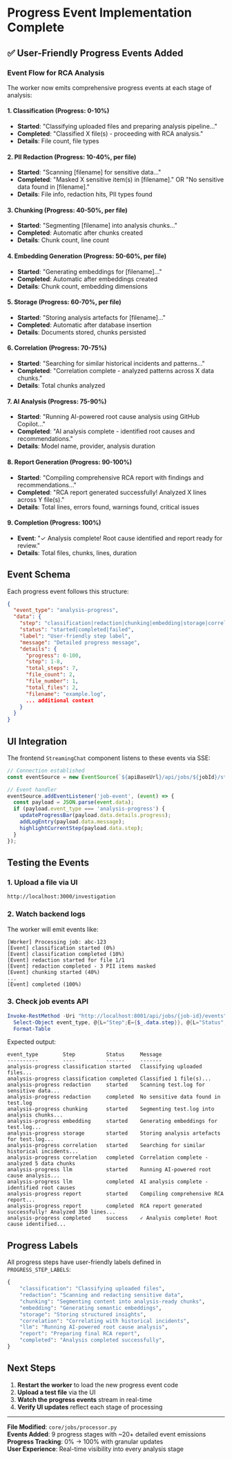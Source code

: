 # Progress Event Implementation Complete

## ✅ User-Friendly Progress Events Added

### Event Flow for RCA Analysis

The worker now emits comprehensive progress events at each stage of analysis:

#### 1. **Classification** (Progress: 0-10%)
- **Started**: "Classifying uploaded files and preparing analysis pipeline..."
- **Completed**: "Classified X file(s) - proceeding with RCA analysis."
- **Details**: File count, file types

#### 2. **PII Redaction** (Progress: 10-40%, per file)
- **Started**: "Scanning [filename] for sensitive data..."
- **Completed**: "Masked X sensitive item(s) in [filename]." OR "No sensitive data found in [filename]."
- **Details**: File info, redaction hits, PII types found

#### 3. **Chunking** (Progress: 40-50%, per file)
- **Started**: "Segmenting [filename] into analysis chunks..."
- **Completed**: Automatic after chunks created
- **Details**: Chunk count, line count

#### 4. **Embedding Generation** (Progress: 50-60%, per file)
- **Started**: "Generating embeddings for [filename]..."
- **Completed**: Automatic after embeddings created
- **Details**: Chunk count, embedding dimensions

#### 5. **Storage** (Progress: 60-70%, per file)
- **Started**: "Storing analysis artefacts for [filename]..."
- **Completed**: Automatic after database insertion
- **Details**: Documents stored, chunks persisted

#### 6. **Correlation** (Progress: 70-75%)
- **Started**: "Searching for similar historical incidents and patterns..."
- **Completed**: "Correlation complete - analyzed patterns across X data chunks."
- **Details**: Total chunks analyzed

#### 7. **AI Analysis** (Progress: 75-90%)
- **Started**: "Running AI-powered root cause analysis using GitHub Copilot..."
- **Completed**: "AI analysis complete - identified root causes and recommendations."
- **Details**: Model name, provider, analysis duration

#### 8. **Report Generation** (Progress: 90-100%)
- **Started**: "Compiling comprehensive RCA report with findings and recommendations..."
- **Completed**: "RCA report generated successfully! Analyzed X lines across Y file(s)."
- **Details**: Total lines, errors found, warnings found, critical issues

#### 9. **Completion** (Progress: 100%)
- **Event**: "✓ Analysis complete! Root cause identified and report ready for review."
- **Details**: Total files, chunks, lines, duration

## Event Schema

Each progress event follows this structure:

```json
{
  "event_type": "analysis-progress",
  "data": {
    "step": "classification|redaction|chunking|embedding|storage|correlation|llm|report|completed",
    "status": "started|completed|failed",
    "label": "User-friendly step label",
    "message": "Detailed progress message",
    "details": {
      "progress": 0-100,
      "step": 1-8,
      "total_steps": 7,
      "file_count": 2,
      "file_number": 1,
      "total_files": 2,
      "filename": "example.log",
      ... additional context
    }
  }
}
```

## UI Integration

The frontend `StreamingChat` component listens to these events via SSE:

```typescript
// Connection established
const eventSource = new EventSource(`${apiBaseUrl}/api/jobs/${jobId}/stream`);

// Event handler
eventSource.addEventListener('job-event', (event) => {
  const payload = JSON.parse(event.data);
  if (payload.event_type === 'analysis-progress') {
    updateProgressBar(payload.data.details.progress);
    addLogEntry(payload.data.message);
    highlightCurrentStep(payload.data.step);
  }
});
```

## Testing the Events

### 1. Upload a file via UI
```
http://localhost:3000/investigation
```

### 2. Watch backend logs
The worker will emit events like:
```
[Worker] Processing job: abc-123
[Event] classification started (0%)
[Event] classification completed (10%)
[Event] redaction started for file 1/1
[Event] redaction completed - 3 PII items masked
[Event] chunking started (40%)
...
[Event] completed (100%)
```

### 3. Check job events API
```powershell
Invoke-RestMethod -Uri "http://localhost:8001/api/jobs/{job-id}/events" | 
  Select-Object event_type, @{L="Step";E={$_.data.step}}, @{L="Status";E={$_.data.status}}, @{L="Message";E={$_.data.message}} | 
  Format-Table
```

Expected output:
```
event_type        Step          Status     Message
----------        ----          ------     -------
analysis-progress classification started   Classifying uploaded files...
analysis-progress classification completed Classified 1 file(s)...
analysis-progress redaction     started    Scanning test.log for sensitive data...
analysis-progress redaction     completed  No sensitive data found in test.log
analysis-progress chunking      started    Segmenting test.log into analysis chunks...
analysis-progress embedding     started    Generating embeddings for test.log...
analysis-progress storage       started    Storing analysis artefacts for test.log...
analysis-progress correlation   started    Searching for similar historical incidents...
analysis-progress correlation   completed  Correlation complete - analyzed 5 data chunks
analysis-progress llm           started    Running AI-powered root cause analysis...
analysis-progress llm           completed  AI analysis complete - identified root causes
analysis-progress report        started    Compiling comprehensive RCA report...
analysis-progress report        completed  RCA report generated successfully! Analyzed 350 lines...
analysis-progress completed     success    ✓ Analysis complete! Root cause identified...
```

## Progress Labels

All progress steps have user-friendly labels defined in `PROGRESS_STEP_LABELS`:

```python
{
    "classification": "Classifying uploaded files",
    "redaction": "Scanning and redacting sensitive data",
    "chunking": "Segmenting content into analysis-ready chunks",
    "embedding": "Generating semantic embeddings",
    "storage": "Storing structured insights",
    "correlation": "Correlating with historical incidents",
    "llm": "Running AI-powered root cause analysis",
    "report": "Preparing final RCA report",
    "completed": "Analysis completed successfully",
}
```

## Next Steps

1. **Restart the worker** to load the new progress event code
2. **Upload a test file** via the UI
3. **Watch the progress events** stream in real-time
4. **Verify UI updates** reflect each stage of processing

---

**File Modified**: `core/jobs/processor.py`  
**Events Added**: 9 progress stages with ~20+ detailed event emissions  
**Progress Tracking**: 0% → 100% with granular updates  
**User Experience**: Real-time visibility into every analysis stage
